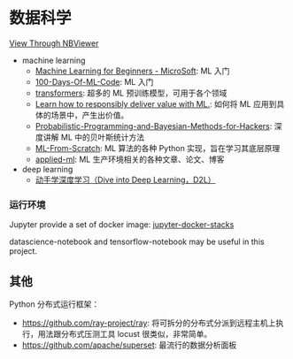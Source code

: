 # 数据科学

[View Through NBViewer](https://nbviewer.jupyter.org/github/ryan4yin/knowledge/tree/master/data-science/)


- machine learning
  - [Machine Learning for Beginners - MicroSoft](https://github.com/microsoft/ML-For-Beginners): ML 入门
  - [100-Days-Of-ML-Code](https://github.com/Avik-Jain/100-Days-Of-ML-Code): ML 入门
  - [transformers](https://github.com/huggingface/transformers): 超多的 ML 预训练模型，可用于各个领域
  - [Learn how to responsibly deliver value with ML.](https://github.com/GokuMohandas/MadeWithML): 如何将 ML 应用到具体的场景中，产生出价值。
  - [Probabilistic-Programming-and-Bayesian-Methods-for-Hackers](https://github.com/CamDavidsonPilon/Probabilistic-Programming-and-Bayesian-Methods-for-Hackers): 深度讲解 ML 中的贝叶斯统计方法
  - [ML-From-Scratch](https://github.com/eriklindernoren/ML-From-Scratch): ML 算法的各种 Python 实现，旨在学习其底层原理
  - [applied-ml](https://github.com/eugeneyan/applied-ml): ML 生产环境相关的各种文章、论文、博客
- deep learning
  - [动手学深度学习（Dive into Deep Learning，D2L）](https://github.com/d2l-ai/d2l-zh)



### 运行环境

Jupyter provide a set of docker image: [jupyter-docker-stacks](https://jupyter-docker-stacks.readthedocs.io/en/latest/using/selecting.html)

datascience-notebook and tensorflow-notebook may be useful in this project.

## 其他

Python 分布式运行框架：

- https://github.com/ray-project/ray: 将可拆分的分布式分派到远程主机上执行，用法跟分布式压测工具 locust 很类似，非常简单。
- https://github.com/apache/superset: 最流行的数据分析面板

